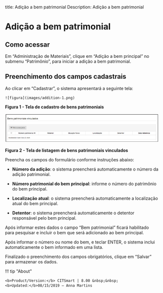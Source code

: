 title: Adição a bem patrimonial
Description: Adição a bem patrimonial

# Adição a bem patrimonial

Como acessar
------------

Em “Administração de Materiais”, clique em “Adição a bem principal” no submenu
“Patrimônio”, para iniciar a adição a bem patrimonial.

Preenchimento dos campos cadastrais
-----------------------------------

Ao clicar em “Cadastrar”, o sistema apresentará a seguinte tela:
    
    ![figura](images/addition-1.png)
    
  **Figura 1 - Tela de cadastro de bens patrimoniais**
   
   ![figura](images/addition-2.png)

  **Figura 2 - Tela de listagem de bens patrimoniais vinculados**

Preencha os campos do formulário conforme instruções abaixo:

-   **Número da adição**: o sistema preencherá automaticamente o número da
    adição patrimonial.

-   **Número patrimonial do bem principal**: informe o número do patrimônio do
    bem principal.

-   **Localização atual**: o sistema preencherá automaticamente a localização
    atual do bem principal.

-   **Detentor**: o sistema preencherá automaticamente o detentor responsável
    pelo bem principal.

Após informar estes dados o campo “Bem patrimonial” ficará habilitado para
pesquisar e incluir o bem que será adicionado ao bem principal.

Após informar o número ou nome do bem, e teclar ENTER, o sistema inclui
automaticamente o bem informado em uma lista.

Finalizado o preenchimento dos campos obrigatórios, clique em “Salvar” para
armazenar os dados.


!!! tip "About"

    <b>Product/Version:</b> CITSmart | 8.00 &nbsp;&nbsp;
    <b>Updated:</b>08/15/2019 – Anna Martins
